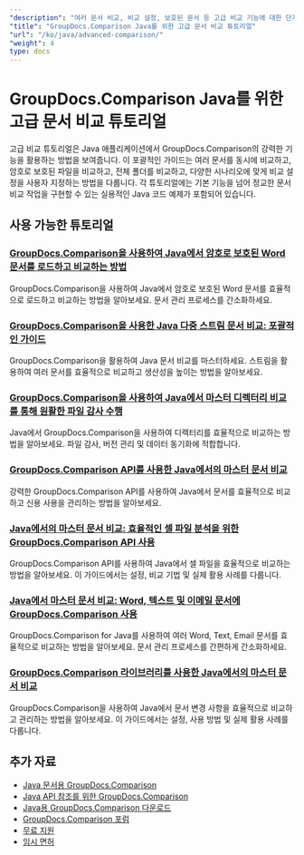 ```yaml
---
"description": "여러 문서 비교, 비교 설정, 보호된 문서 등 고급 비교 기능에 대한 단계별 튜토리얼입니다."
"title": "GroupDocs.Comparison Java를 위한 고급 문서 비교 튜토리얼"
"url": "/ko/java/advanced-comparison/"
"weight": 4
type: docs
---
```

# GroupDocs.Comparison Java를 위한 고급 문서 비교 튜토리얼

고급 비교 튜토리얼은 Java 애플리케이션에서 GroupDocs.Comparison의 강력한 기능을 활용하는 방법을 보여줍니다. 이 포괄적인 가이드는 여러 문서를 동시에 비교하고, 암호로 보호된 파일을 비교하고, 전체 폴더를 비교하고, 다양한 시나리오에 맞게 비교 설정을 사용자 지정하는 방법을 다룹니다. 각 튜토리얼에는 기본 기능을 넘어 정교한 문서 비교 작업을 구현할 수 있는 실용적인 Java 코드 예제가 포함되어 있습니다.

## 사용 가능한 튜토리얼

### [GroupDocs.Comparison을 사용하여 Java에서 암호로 보호된 Word 문서를 로드하고 비교하는 방법](./groupdocs-compare-protected-word-documents-java/)
GroupDocs.Comparison을 사용하여 Java에서 암호로 보호된 Word 문서를 효율적으로 로드하고 비교하는 방법을 알아보세요. 문서 관리 프로세스를 간소화하세요.

### [GroupDocs.Comparison을 사용한 Java 다중 스트림 문서 비교: 포괄적인 가이드](./java-groupdocs-comparison-multi-stream-document-guide/)
GroupDocs.Comparison을 활용하여 Java 문서 비교를 마스터하세요. 스트림을 활용하여 여러 문서를 효율적으로 비교하고 생산성을 높이는 방법을 알아보세요.

### [GroupDocs.Comparison을 사용하여 Java에서 마스터 디렉터리 비교를 통해 원활한 파일 감사 수행](./master-directory-comparison-java-groupdocs-comparison/)
Java에서 GroupDocs.Comparison을 사용하여 디렉터리를 효율적으로 비교하는 방법을 알아보세요. 파일 감사, 버전 관리 및 데이터 동기화에 적합합니다.

### [GroupDocs.Comparison API를 사용한 Java에서의 마스터 문서 비교](./master-document-comparison-java-groupdocs-api/)
강력한 GroupDocs.Comparison API를 사용하여 Java에서 문서를 효율적으로 비교하고 신용 사용을 관리하는 방법을 알아보세요.

### [Java에서의 마스터 문서 비교: 효율적인 셀 파일 분석을 위한 GroupDocs.Comparison API 사용](./groupdocs-comparison-java-api-document-comparison/)
GroupDocs.Comparison API를 사용하여 Java에서 셀 파일을 효율적으로 비교하는 방법을 알아보세요. 이 가이드에서는 설정, 비교 기법 및 실제 활용 사례를 다룹니다.

### [Java에서 마스터 문서 비교: Word, 텍스트 및 이메일 문서에 GroupDocs.Comparison 사용](./master-document-comparison-java-groupdocs/)
GroupDocs.Comparison for Java를 사용하여 여러 Word, Text, Email 문서를 효율적으로 비교하는 방법을 알아보세요. 문서 관리 프로세스를 간편하게 간소화하세요.

### [GroupDocs.Comparison 라이브러리를 사용한 Java에서의 마스터 문서 비교](./master-java-document-comparisons-groupdocs/)
GroupDocs.Comparison을 사용하여 Java에서 문서 변경 사항을 효율적으로 비교하고 관리하는 방법을 알아보세요. 이 가이드에서는 설정, 사용 방법 및 실제 활용 사례를 다룹니다.

## 추가 자료

- [Java 문서용 GroupDocs.Comparison](https://docs.groupdocs.com/comparison/java/)
- [Java API 참조를 위한 GroupDocs.Comparison](https://reference.groupdocs.com/comparison/java/)
- [Java용 GroupDocs.Comparison 다운로드](https://releases.groupdocs.com/comparison/java/)
- [GroupDocs.Comparison 포럼](https://forum.groupdocs.com/c/comparison)
- [무료 지원](https://forum.groupdocs.com/)
- [임시 면허](https://purchase.groupdocs.com/temporary-license/)
